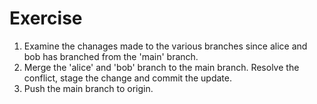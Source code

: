 # Exercise

1. Examine the chanages made to the various branches since alice and bob has branched from the 'main' branch.
2. Merge the 'alice' and 'bob' branch to the main branch. Resolve the conflict, stage the change and commit the update.
3. Push the main branch to origin.